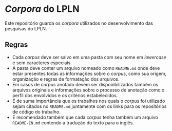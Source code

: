# _Corpora_ do LPLN
Este repositório guarda os _corpora_ utilizados no desenvolvimento das pesquisas do LPLN.

## Regras
* Cada _corpus_ deve ser salvo em uma pasta com seu nome em _lowercase_ e sem caracteres especiais.
* A pasta deve conter um arquivo nomeado como `README.md` onde deve estar presentes todas as informações sobre o _corpus_, como sua origem, organização e regras de formatação dos arquivos.
* Em casos de _corpus_ anotado devem ser disponibilizados também os arquivos originais e informações sobre o processo de anotação como o perfil dos envolvidos e os critérios estabelecidos.
* É de suma importância que os trabalhos nos quais o _corpus_ foi utilizado sejam citados no `README.md` juntamente com os links para os repositórios de código do trabalho.
* É recomendado também que cada _corpus_ tenha também um arquivo `README-EN.md` contendo a tradução do texto para o inglês.
